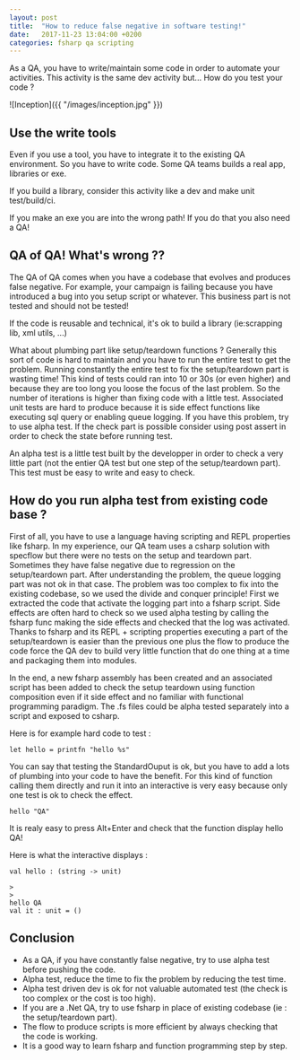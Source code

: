 ```yaml
---
layout: post
title:  "How to reduce false negative in software testing!"
date:   2017-11-23 13:04:00 +0200
categories: fsharp qa scripting
---
```


As a QA, you have to write/maintain some code in order to automate your activities.
This activity is the same dev activity but... How do you test your code ?

![Inception]({{ "/images/inception.jpg" }})

## Use the write tools

Even if you use a tool, you have to integrate it to the existing QA environment. So you have to write code.
Some QA teams builds a real app, libraries or exe.

If you build a library, consider this activity like a dev and make unit test/build/ci.

If you make an exe you are into the wrong path! If you do that you also need a QA!

## QA of QA! What's wrong ??
The QA of QA comes when you have a codebase that evolves and produces false negative.
For example, your campaign is failing because you have introduced a bug into you setup script or whatever. 
This business part is not tested and should not be tested!

If the code is reusable and technical, it's ok to build a library (ie:scrapping lib, xml utils, ...)

What about plumbing part like setup/teardown functions ?
Generally this sort of code is hard to maintain and you have to run the entire test to get the problem.
Running constantly the entire test to fix the setup/teardown part is wasting time! 
This kind of tests could ran into 10 or 30s (or even higher) and because they are too long you loose the focus of the last problem. 
So the number of iterations is higher than fixing code with a little test.
Associated unit tests are hard to produce because it is side effect functions like executing sql query or enabling queue logging.
If you have this problem, try to use alpha test.
If the check part is possible consider using post assert in order to check the state before running test.

An alpha test is a little test built by the developper in order to check a very little part (not the entier QA test but one step of the setup/teardown part).
This test must be easy to write and easy to check.

## How do you run alpha test from existing code base ?
First of all, you have to use a language having scripting and REPL properties like fsharp.
In my experience, our QA team uses a csharp solution with specflow but there were no tests on the setup and teardown part.
Sometimes they have false negative due to regression on the setup/teardown part. After understanding the problem, the queue logging part was not ok in that case.
The problem was too complex to fix into the existing codebase, so we used the divide and conquer principle!
First we extracted the code that activate the logging part into a fsharp script.
Side effects are often hard to check so we used alpha testing by calling the fsharp func making the side effects and checked that the log was activated.
Thanks to fsharp and its REPL + scripting properties executing a part of the setup/teardown is easier than the previous one plus the flow to produce the code force the QA dev to build very little function that do one thing at a time and packaging them into modules.

In the end, a new fsharp assembly has been created and an associated script has been added to check the setup teardown using function composition even if it side effect and no familiar with functional programming paradigm.
The .fs files could be alpha tested separately into a script and exposed to csharp.

Here is for example hard code to test : 
```
let hello = printfn "hello %s"
```

You can say that testing the StandardOuput is ok, but you have to add a lots of plumbing into your code to have the benefit.
For this kind of function calling them directly and run it into an interactive is very easy because only one test is ok to check the effect.

```
hello "QA"
```

It is realy easy to press Alt+Enter and check that the function display hello QA!

Here is what the interactive displays : 

```
val hello : (string -> unit)

>
>
hello QA
val it : unit = ()
```

## Conclusion
- As a QA, if you have constantly false negative, try to use alpha test before pushing the code.
- Alpha test, reduce the time to fix the problem by reducing the test time.
- Alpha test driven dev is ok for not valuable automated test (the check is too complex or the cost is too high).
- If you are a .Net QA, try to use fsharp in place of existing codebase (ie : the setup/teardown part).
- The flow to produce scripts is more efficient by always checking that the code is working.
- It is a good way to learn fsharp and function programming step by step.